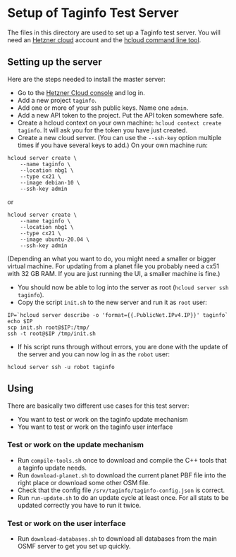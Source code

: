 
# Setup of Taginfo Test Server

The files in this directory are used to set up a Taginfo test server. You will
need an [Hetzner cloud](https://www.hetzner.com/cloud) account and the [hcloud
command line tool](https://github.com/hetznercloud/cli).

## Setting up the server

Here are the steps needed to install the master server:

* Go to the [Hetzner Cloud console](https://console.hetzner.cloud/) and log
  in.
* Add a new project `taginfo`.
* Add one or more of your ssh public keys. Name one `admin`.
* Add a new API token to the project. Put the API token somewhere safe.
* Create a hcloud context on your own machine: `hcloud context create taginfo`.
  It will ask you for the token you have just created.
* Create a new cloud server. (You can use the `--ssh-key` option multiple
  times if you have several keys to add.) On your own machine run:

```
hcloud server create \
    --name taginfo \
    --location nbg1 \
    --type cx21 \
    --image debian-10 \
    --ssh-key admin
```

or

```
hcloud server create \
    --name taginfo \
    --location nbg1 \
    --type cx21 \
    --image ubuntu-20.04 \
    --ssh-key admin
```

(Depending an what you want to do, you might need a smaller or bigger virtual
machine. For updating from a planet file you probably need a cx51 with 32 GB
RAM. If you are just running the UI, a smaller machine is fine.)

* You should now be able to log into the server as root (`hcloud server
  ssh taginfo`).
* Copy the script `init.sh` to the new server and run it as `root` user:

```
IP=`hcloud server describe -o 'format={{.PublicNet.IPv4.IP}}' taginfo`
echo $IP
scp init.sh root@$IP:/tmp/
ssh -t root@$IP /tmp/init.sh
```

* If his script runs through without errors, you are done with the update of
  the server and you can now log in as the `robot` user:

```
hcloud server ssh -u robot taginfo
```

## Using

There are basically two different use cases for this test server:

* You want to test or work on the taginfo update mechanism
* You want to test or work on the taginfo user interface

### Test or work on the update mechanism

* Run `compile-tools.sh` once to download and compile the C++ tools that
  a taginfo update needs.
* Run `download-planet.sh` to download the current planet PBF file into the
  right place or download some other OSM file.
* Check that the config file `/srv/taginfo/taginfo-config.json` is correct.
* Run `run-update.sh` to do an update cycle at least once. For all stats to
  be updated correctly you have to run it twice.

### Test or work on the user interface

* Run `download-databases.sh` to download all databases from the main OSMF
  server to get you set up quickly.

